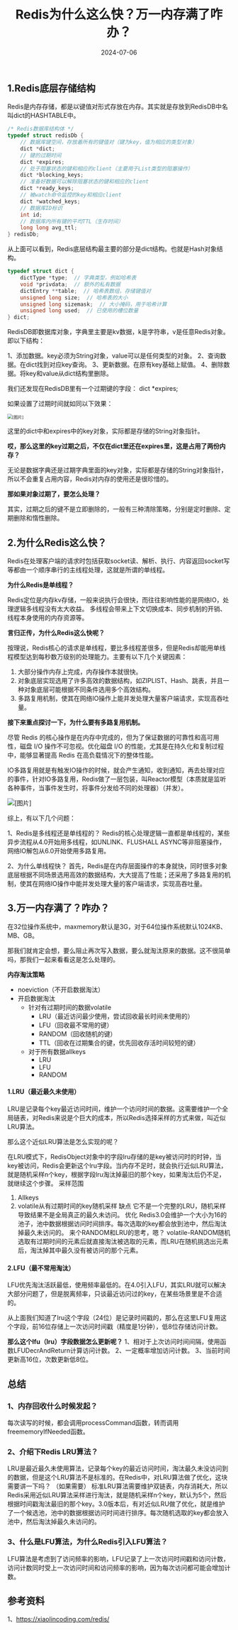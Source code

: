 ﻿---
title: Redis为什么这么快？万一内存满了咋办？
shortTitle: 6.Redis为什么这么快？
category:
  - Redis
tag:
  - Redis
date: 2024-07-06
---

## 1.Redis底层存储结构
Redis是内存存储，都是以键值对形式存放在内存。其实就是存放到RedisDB中名叫dict的HASHTABLE中。

```c
/* Redis数据库结构体 */
typedef struct redisDb {
    // 数据库键空间，存放着所有的键值对（键为key，值为相应的类型对象）
    dict *dict;                 
    // 键的过期时间
    dict *expires;              
    // 处于阻塞状态的键和相应的client（主要用于List类型的阻塞操作）
    dict *blocking_keys;       
    // 准备好数据可以解除阻塞状态的键和相应的client
    dict *ready_keys;           
    // 被watch命令监控的key和相应client
    dict *watched_keys;         
    // 数据库ID标识
    int id;
    // 数据库内所有键的平均TTL（生存时间）
    long long avg_ttl;         
} redisDb;
```

从上面可以看到，Redis底层结构最主要的部分是dict结构。也就是Hash对象结构。

```c
typedef struct dict {
    dictType *type;  // 字典类型，例如哈希表
    void *privdata;  // 额外的私有数据
    dictEntry **table;  // 哈希表数组，存储键值对
    unsigned long size;  // 哈希表的大小
    unsigned long sizemask;  // 大小掩码，用于哈希计算
    unsigned long used;  // 已使用的槽位数量
} dict;
```

RedisDB即数据库对象，字典里主要是kv数据，k是字符串，v是任意Redis对象。即以下结构：


1、添加数据。key必须为String对象，value可以是任何类型的对象。
2、查询数据。在dict找到对应key查询。
3、更新数据。在原有key基础上赋值。
4、删除数据。将key和value从dict结构里删除。

我们还发现在RedisDB里有一个过期键的字段： dict *expires;      

如果设置了过期时间就如同以下效果：

<img src="https://cdn.golangcode.cn/images/202501182110269.png" alt="[图片]" style="zoom:67%;" />

这里的dict中和expires中的key对象，实际都是存储的String对象指针。

**哎，那么这里的key过期之后，不仅在dict里还在expires里，这是占用了两份内存？**

无论是数据字典还是过期字典里面的key对象，实际都是存储的String对象指针，所以不会重复占用内容，Redis对内存的使用还是很珍惜的。

**那如果对象过期了，要怎么处理？**

其实，过期之后的键不是立即删除的，一般有三种清除策略，分别是定时删除、定期删除和惰性删除。
## 2.为什么Redis这么快？
Redis在处理客户端的请求时包括获取socket读、解析、执行、内容返回socket写等都由一个顺序串行的主线程处理，这就是所谓的单线程。

**为什么Redis是单线程？**

Redis定位是内存kv存储，一般来说执行会很快，而往往影响性能的是网络IO，处理逻辑多线程没有太大收益。
多线程会带来上下文切换成本、同步机制的开销、线程本身使用的内存资源等。

**言归正传，为什么Redis这么快呢？**

按理说，Redis核心的请求是单线程，要比多线程差很多，但是Redis却能用单线程模型达到每秒数万级别的处理能力。主要有以下几个关键因素：
1. 大部分操作内存上完成，内存操作本就很快。
2. 对象底层实现选用了许多高效的数据结构，如ZIPLIST、Hash、跳表，并且一种对象底层可能根据不同条件选用多个高效结构。
3. 多路复用机制，使其在网络IO操作上能并发处理大量客户端请求，实现高吞吐量。

**接下来重点探讨一下，为什么要有多路复用机制。**

尽管 Redis 的核心操作是在内存中完成的，但为了保证数据的可靠性和高可用性，磁盘 I/O 操作不可忽视。优化磁盘 I/O 的性能，尤其是在持久化和复制过程中，能够显著提高 Redis 在高负载情况下的整体性能。

IO多路复用就是有触发IO操作的时候，就会产生通知，收到通知，再去处理对应的事件，针对IO多路复用，Redis做了一层包装，叫Reactor模型（本质就是监听各种事件，当事件发生时，将事件分发给不同的处理器）（并发）。

![[图片]](https://cdn.golangcode.cn/images/202501182110829.png)

综上，有以下几个问题：

1、Redis是多线程还是单线程的？
Redis的核心处理逻辑一直都是单线程的，某些异步流程从4.0开始用多线程，如UNLINK、FLUSHALL ASYNC等非阻塞操作，网络IO解包从6.0开始使用多路复用。

2、为什么单线程快？
首先，Redis是在内存层面操作的本身就快，同时很多对象底层根据不同场景选用高效的数据结构，大大提高了性能；还采用了多路复用的机制，使其在网络IO操作中能并发处理大量的客户端请求，实现高吞吐量。
## 3.万一内存满了？咋办？

在32位操作系统中，maxmemory默认是3G，对于64位操作系统默认1024KB、MB、GB。

那我们就肯定会想，要么阻止再次写入数据，要么就淘汰原来的数据。这不很简单吗，那我们一起来看看这是怎么处理的。

**内存淘汰策略**

- noeviction（不开启数据淘汰）
- 开启数据淘汰
  - 针对有过期时间的数据volatile
    - LRU（最近访问最少使用，尝试回收最长时间未使用的）
    - LFU（回收最不常用的键）
    - RANDOM（回收随机的键）
    - TTL（回收在过期集合的键，优先回收存活时间较短的键）
  - 对于所有数据allkeys
    - LRU
    - LFU
    - RANDOM
#### 1.LRU（最近最久未使用）
LRU是记录每个key最近访问时间，维护一个访问时间的数据。这需要维护一个全局链表，对Redis来说是个巨大的成本，所以Redis选择采样的方式来做，叫近似LRU算法。

那么这个近似LRU算法是怎么实现的呢？

在LRU模式下，RedisObject对象中的字段lru存储的是key被访问时的时钟，当key被访问，Redis会更新这个lru字段。当内存不足时，就会执行近似LRU算法，就是随机采样n个key，根据字段lru淘汰掉最旧的那个key，如果淘汰后仍不足，就继续这个步骤。
采样范围
1. Allkeys
2. volatile从有过期时间的key随机采样
缺点
它不是一个完整的LRU，随机采样导致结果不是全局真正的最久未访问。
优化
Redis3.0会维护一个大小为16的池子，池中数据根据访问时间排序。每次选取的key都会放到池中，然后淘汰掉最久未访问的。
来个RANDOM和LRU的思考，嗯？
volatile-RANDOM随机选取有过期时间的元素后就直接淘汰被选取的元素，而LRU在随机挑选出元素后，淘汰掉其中最久没有被访问的那个元素。
#### 2.LFU（最不常用淘汰）
LFU优先淘汰活跃最低，使用频率最低的。在4.0引入LFU，其实LRU就可以解决大部分问题了，但是脱离频率，只谈最近访问过的key，在某些场景里是不合适的。

从上面我们知道了lru这个字段（24位）是记录时间戳的，那么在这里LFU复用这个字段，前16位存储上一次访问时间戳（精度是1分钟），低8位存储访问计数。

**那么这个lfu（lru）字段数据怎么更新呢？**
1、相对于上次访问时间间隔，使用函数LFUDecrAndReturn计算访问计数。
2、一定概率增加访问计数。
3、当前时间更新高16位，次数更新低8位。
## 总结
### 1、内存回收什么时候发起？
每次读写的时候，都会调用processCommand函数，转而调用freememoryIfNeeded函数。

### 2、介绍下Redis LRU算法？
LRU是最近最久未使用算法，记录每个key的最近访问时间，淘汰最久未没访问到的数据，但是这个LRU算法不是标准的。在Redis中，对LRU算法做了优化，这块需要讲一下吗？
（如果需要）
标准LRU算法需要维护双链表，内存消耗大，所以Redis采用近似LRU算法采样进行淘汰，就是随机采样n个key，默认为5个，然后根据时间戳淘汰最旧的那个key。3.0版本后，有对近似LRU做了优化，就是维护了一个候选池，池中的数据根据访问时间进行排序。每次随机选取的key都会放入池中，然后淘汰掉最久未访问的。

### 3、什么是LFU算法，为什么Redis引入LFU算法？
LFU算法是考虑到了访问频率的影响，LFU记录了上一次访问时间戳和访问计数，访问计数同时受上一次访问时间和访问频率的影响，因为每次访问都可能会增加计数。

## 参考资料

1、https://xiaolincoding.com/redis/
